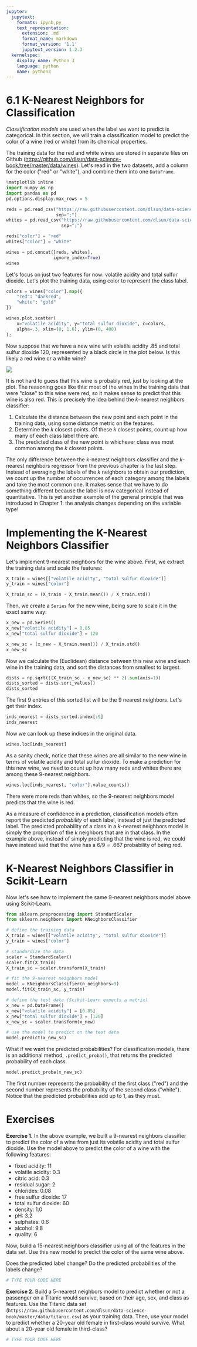 ```yaml
---
jupyter:
  jupytext:
    formats: ipynb,py
    text_representation:
      extension: .md
      format_name: markdown
      format_version: '1.1'
      jupytext_version: 1.2.3
  kernelspec:
    display_name: Python 3
    language: python
    name: python3
---
```


# 6.1 K-Nearest Neighbors for Classification

_Classification models_ are used when the label we want to predict is categorical. In this section, we will train a classification model to predict the color of a wine (red or white) from its chemical properties. 

The training data for the red and white wines are stored in separate files on Github (https://github.com/dlsun/data-science-book/tree/master/data/wines). Let's read in the two datasets, add a column for the color ("red" or "white"), and combine them into one `DataFrame`.

```python
%matplotlib inline
import numpy as np
import pandas as pd
pd.options.display.max_rows = 5

reds = pd.read_csv("https://raw.githubusercontent.com/dlsun/data-science-book/master/data/wines/reds.csv",
                   sep=";")
whites = pd.read_csv("https://raw.githubusercontent.com/dlsun/data-science-book/master/data/wines/whites.csv", 
                     sep=";")

reds["color"] = "red"
whites["color"] = "white"

wines = pd.concat([reds, whites], 
                  ignore_index=True)
wines
```

Let's focus on just two features for now: volatile acidity and total sulfur dioxide. Let's plot the training data, using color to represent the class label.

```python
colors = wines["color"].map({
    "red": "darkred",
    "white": "gold"
})

wines.plot.scatter(
    x="volatile acidity", y="total sulfur dioxide", c=colors, 
    alpha=.3, xlim=(0, 1.6), ylim=(0, 400)
);
```

Now suppose that we have a new wine with volatile acidity .85 and total sulfur dioxide 120, represented by a black circle in the plot below. Is this likely a red wine or a white wine?

![](classification.png)

It is not hard to guess that this wine is probably red, just by looking at the plot. The reasoning goes like this: most of the wines in the training data that were "close" to this wine were red, so it makes sense to predict that this wine is also red. This is precisely the idea behind the $k$-nearest neighbors classifier:

1. Calculate the distance between the new point and each point in the training data, using some distance metric on the features.
2. Determine the $k$ closest points. Of these $k$ closest points, count up how many of each class label there are.
3. The predicted class of the new point is whichever class was most common among the $k$ closest points.

The only difference between the $k$-nearest neighbors classifier and the $k$-nearest neighbors regressor from the previous chapter is the last step. Instead of averaging the labels of the $k$ neighbors to obtain our prediction, we count up the number of occurrences of each category among the labels and take the most common one. It makes sense that we have to do something different because the label is now categorical instead of quantitative. This is yet another example of the general principle that was introduced in Chapter 1: the analysis changes depending on the variable type!


# Implementing the K-Nearest Neighbors Classifier

Let's implement $9$-nearest neighbors for the wine above. First, we extract the training data and scale the features:

```python
X_train = wines[["volatile acidity", "total sulfur dioxide"]]
y_train = wines["color"]

X_train_sc = (X_train - X_train.mean()) / X_train.std()
```

Then, we create a `Series` for the new wine, being sure to scale it in the exact same way:

```python
x_new = pd.Series()
x_new["volatile acidity"] = 0.85
x_new["total sulfur dioxide"] = 120

x_new_sc = (x_new - X_train.mean()) / X_train.std()
x_new_sc
```

Now we calculate the (Euclidean) distance between this new wine and each wine in the training data, and sort the distances from smallest to largest.

```python
dists = np.sqrt(((X_train_sc - x_new_sc) ** 2).sum(axis=1))
dists_sorted = dists.sort_values()
dists_sorted
```

The first 9 entries of this sorted list will be the 9 nearest neighbors. Let's get their index.

```python
inds_nearest = dists_sorted.index[:9]
inds_nearest
```

Now we can look up these indices in the original data.

```python
wines.loc[inds_nearest]
```

As a sanity check, notice that these wines are all similar to the new wine in terms of volatile acidity and total sulfur dioxide. To make a prediction for this new wine, we need to count up how many reds and whites there are among these 9-nearest neighbors.

```python
wines.loc[inds_nearest, "color"].value_counts()
```

There were more reds than whites, so the 9-nearest neighbors model predicts that the wine is red.

As a measure of confidence in a prediction, classification models often report the predicted _probability_ of each label, instead of just the predicted label. The predicted probability of a class in a $k$-nearest neighbors model is simply the proportion of the $k$ neighbors that are in that class. In the example above, instead of simply predicting that the wine is red, we could have instead said that the wine has a $6/9 = .667$ probability of being red.


# K-Nearest Neighbors Classifier in Scikit-Learn

Now let's see how to implement the same $9$-nearest neighbors model above using Scikit-Learn.

```python
from sklearn.preprocessing import StandardScaler
from sklearn.neighbors import KNeighborsClassifier

# define the training data
X_train = wines[["volatile acidity", "total sulfur dioxide"]]
y_train = wines["color"]

# standardize the data
scaler = StandardScaler()
scaler.fit(X_train)
X_train_sc = scaler.transform(X_train)

# fit the 9-nearest neighbors model
model = KNeighborsClassifier(n_neighbors=9)
model.fit(X_train_sc, y_train)

# define the test data (Scikit-Learn expects a matrix)
x_new = pd.DataFrame()
x_new["volatile acidity"] = [0.85]
x_new["total sulfur dioxide"] = [120]
x_new_sc = scaler.transform(x_new)

# use the model to predict on the test data
model.predict(x_new_sc)
```

What if we want the predicted probabilities? For classification models, there is an additional method, `.predict_proba()`, that returns the predicted probability of each class.

```python
model.predict_proba(x_new_sc)
```

The first number represents the probability of the first class ("red") and the second number represents the probability of the second class ("white"). Notice that the predicted probabilities add up to 1, as they must.


# Exercises


**Exercise 1.** In the above example, we built a 9-nearest neighbors classifier to predict the color of a wine from just its volatile acidity and total sulfur dioxide. Use the model above to predict the color of a wine with the following features:

- fixed acidity: 11
- volatile acidity: 0.3
- citric acid: 0.3
- residual sugar: 2
- chlorides: 0.08
- free sulfur dioxide: 17
- total sulfur dioxide: 60
- density: 1.0
- pH: 3.2
- sulphates: 0.6
- alcohol: 9.8
- quality: 6

Now, build a 15-nearest neighbors classifier using all of the features in the data set. Use this new model to predict the color of the same wine above.

Does the predicted label change? Do the predicted probabilities of the labels change?

```python
# TYPE YOUR CODE HERE
```

**Exercise 2.** Build a 5-nearest neighbors model to predict whether or not a passenger on a Titanic would survive, based on their age, sex, and class as features. Use the Titanic data set (`https://raw.githubusercontent.com/dlsun/data-science-book/master/data/titanic.csv`) as your training data. Then, use your model to predict whether a 20-year old female in first-class would survive. What about a 20-year old female in third-class?

```python
# TYPE YOUR CODE HERE
```
